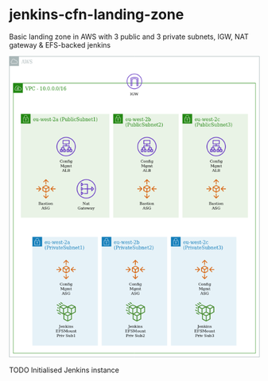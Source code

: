 # jenkins-cfn-landing-zone
Basic landing zone in AWS with 3 public and 3 private subnets, IGW, NAT gateway &amp; EFS-backed jenkins

![diagram](landing-zone.yaml.png)

TODO
Initialised Jenkins instance

